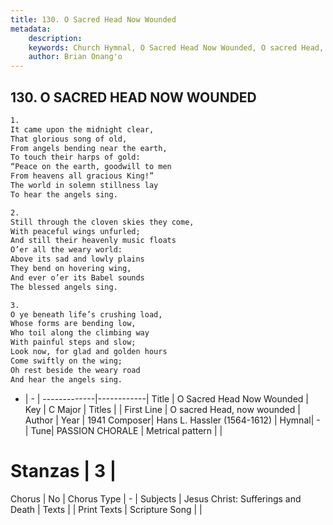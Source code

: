 ```yaml
---
title: 130. O Sacred Head Now Wounded
metadata:
    description: 
    keywords: Church Hymnal, O Sacred Head Now Wounded, O sacred Head, now wounded, 
    author: Brian Onang'o
---
```



## 130. O SACRED HEAD NOW WOUNDED

```txt
1.
It came upon the midnight clear,
That glorious song of old,
From angels bending near the earth,
To touch their harps of gold:
“Peace on the earth, goodwill to men
From heavens all gracious King!”
The world in solemn stillness lay
To hear the angels sing.

2.
Still through the cloven skies they come,
With peaceful wings unfurled;
And still their heavenly music floats
O’er all the weary world:
Above its sad and lowly plains
They bend on hovering wing,
And ever o’er its Babel sounds
The blessed angels sing.

3.
O ye beneath life’s crushing load,
Whose forms are bending low,
Who toil along the climbing way
With painful steps and slow;
Look now, for glad and golden hours
Come swiftly on the wing;
Oh rest beside the weary road
And hear the angels sing.
```

- |   -  |
-------------|------------|
Title | O Sacred Head Now Wounded |
Key | C Major |
Titles |  |
First Line | O sacred Head, now wounded |
Author | 
Year | 1941
Composer| Hans L. Hassler (1564-1612) |
Hymnal|  - |
Tune| PASSION CHORALE |
Metrical pattern | |
# Stanzas | 3 |
Chorus | No |
Chorus Type | - |
Subjects | Jesus Christ: Sufferings and Death |
Texts |  |
Print Texts | 
Scripture Song |  |
  
